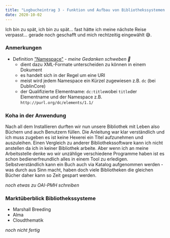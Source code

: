 ```yaml
---
title: "Logbucheintrag 3 - Funktion und Aufbau von Bibliothekssystemen 2"
date: 2020-10-02
---
```


Ich bin zu spät, ich bin zu spät... fast hätte ich meine nächste Reise verpasst... gerade noch geschafft und mich rechtzeitig eingewählt &#128517;.

### Anmerkungen
- Definition ["Namespace"](https://de.wikipedia.org/wiki/Namensraum_(XML)) - _meine Gedanken schweben &#128640;_
  - dient dazu XML-Formate unterscheiden zu können in einem Dokument
  - es handelt sich in der Regel um eine URI
  - meist wird jedem Namespace ein Kürzel zugewiesen z.B. `dc` (bei DublinCore)
  - der Qualifizierte Elementname: `dc:title`wobei `title`der Elementname und der Namespace z.B. `http://purl.org/dc/elements/1.1/`
    
### Koha in der Anwendung
Nach all dem Installieren durften wir nun unsere Bibliothek mit Leben also Büchern und auch Benutzern füllen. Die Anleitung war klar verständlich und ich muss zugeben es ist keine Hexerei ein Titel aufzunehmen und auszuleihen. Einen Vergleich zu anderer Bibliothekssoftware kann ich nicht anstellen da ich in keiner Bibliothek arbeite. Aber wenn ich an meine Arbeitsstelle denke wo wir unzählige verschiedene Programme haben ist es schon bedienerfreundlich alles in einem Tool zu erledigen.
Selbstverständlich kann ein Buch auch via Katalog aufgenommen werden - was durch aus Sinn macht, haben doch viele Bibliotheken die gleichen Bücher daher kann so Zeit gespart werden.

_noch etwas zu OAI-PMH schreiben_

### Marktüberblick Bibliothekssysteme
- Marshall Breeding
- Alma
- Cloudthematik

_noch nicht fertig_

